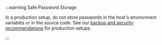 :::warning Safe Password Storage

In a production setup, do not store passwords in the host's environment variables or in the source code. See our [backup and security recommendations](https://wiki.iota.org/shimmer/introduction/how_tos/backup_security) for production setups.

:::